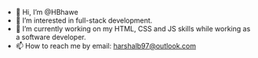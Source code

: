 - 👋 Hi, I’m @HBhawe
- 👀 I’m interested in full-stack development.
- 🌱 I’m currently working on my HTML, CSS and JS skills while working as a software developer.
- 📫 How to reach me by email: harshalb97@outlook.com

<!---
HBhawe/HBhawe is a ✨ special ✨ repository because its `README.md` (this file) appears on your GitHub profile.
You can click the Preview link to take a look at your changes.
--->

